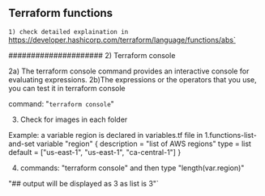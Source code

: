 ## Terraform functions

`1) check detailed explaination in `https://developer.hashicorp.com/terraform/language/functions/abs`

#####################
2) Terraform console

 2a) The terraform console command provides an interactive console for evaluating expressions.
 2b)The expressions or the operators that you use, you can test it in terraform console

command:
"`terraform console`"

3) Check for images in each folder

Example: a variable region is declared in variables.tf file in 1.functions-list-and-set
variable "region" {
    description = "list of AWS regions"
    type = list
    default = ["us-east-1", "us-east-1", "ca-central-1"]
}

4) commands: "terraform console" and then type "length(var.region)" 

"## output will be displayed as 3 as list is 3"`